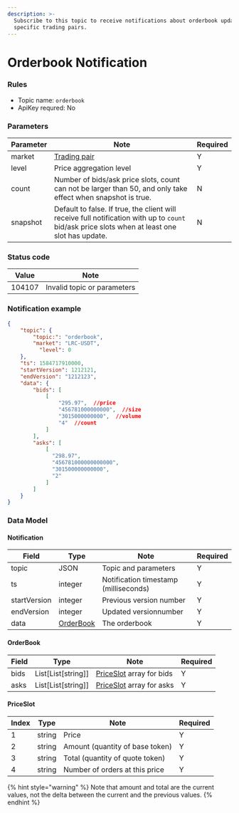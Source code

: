 ```yaml
---
description: >-
  Subscribe to this topic to receive notifications about orderbook updates for
  specific trading pairs.
---
```


# Orderbook Notification

### Rules <a href="#rules" id="rules"></a>

* Topic name: `orderbook`
* ApiKey requred: No

### Parameters <a href="#parameters" id="parameters"></a>

<table><thead><tr><th>Parameter</th><th>Note</th><th data-hidden>Required</th></tr></thead><tbody><tr><td>market</td><td><a href="https://docs.loopring.io/en/dex_apis/getMarkets.html">Trading pair</a></td><td>Y</td></tr><tr><td>level</td><td>Price aggregation level</td><td>Y</td></tr><tr><td>count</td><td>Number of bids/ask price slots, count can not be larger than 50, and only take effect when snapshot is true.</td><td>N</td></tr><tr><td>snapshot</td><td>Default to false. If true, the client will receive full notification with up to <code>count</code> bid/ask price slots when at least one slot has update.</td><td>N</td></tr></tbody></table>

### Status code <a href="#status-code" id="status-code"></a>

| Value  | Note                        |
| ------ | --------------------------- |
| 104107 | Invalid topic or parameters |

### Notification example <a href="#notification-example" id="notification-example"></a>

```json
{
    "topic": {
        "topic:": "orderbook",
        "market": "LRC-USDT",
          "level": 0
    },
    "ts": 1584717910000,
    "startVersion": 1212121,
    "endVersion": "1212123",
    "data": {
        "bids": [
            [
                "295.97",  //price
                "456781000000000",  //size
                "3015000000000",  //volume
                "4"  //count
            ]
        ],
        "asks": [
            [
              "298.97",
              "456781000000000000",
              "301500000000000",
              "2"
            ]
        ]
    }
}
```



### Data Model <a href="#data-model" id="data-model"></a>

#### **Notification**

<table><thead><tr><th>Field</th><th>Type</th><th>Note</th><th data-hidden>Required</th></tr></thead><tbody><tr><td>topic</td><td>JSON</td><td>Topic and parameters</td><td>Y</td></tr><tr><td>ts</td><td>integer</td><td>Notification timestamp (milliseconds)</td><td>Y</td></tr><tr><td>startVersion</td><td>integer</td><td>Previous version number</td><td>Y</td></tr><tr><td>endVersion</td><td>integer</td><td>Updated versionnumber</td><td>Y</td></tr><tr><td>data</td><td><a href="orderbook-notification.md#orderbook">OrderBook</a></td><td>The orderbook</td><td>Y</td></tr></tbody></table>

#### **OrderBook**

<table><thead><tr><th>Field</th><th>Type</th><th>Note</th><th data-hidden>Required</th></tr></thead><tbody><tr><td>bids</td><td>List[List[string]]</td><td><a href="orderbook-notification.md#priceslot">PriceSlot</a> array for bids</td><td>Y</td></tr><tr><td>asks</td><td>List[List[string]]</td><td><a href="orderbook-notification.md#priceslot">PriceSlot</a> array for asks</td><td>Y</td></tr></tbody></table>

#### **PriceSlot**

<table><thead><tr><th>Index</th><th>Type</th><th>Note</th><th data-hidden>Required</th></tr></thead><tbody><tr><td>1</td><td>string</td><td>Price</td><td>Y</td></tr><tr><td>2</td><td>string</td><td>Amount (quantity of base token)</td><td>Y</td></tr><tr><td>3</td><td>string</td><td>Total (quantity of quote token)</td><td>Y</td></tr><tr><td>4</td><td>string</td><td>Number of orders at this price</td><td>Y</td></tr></tbody></table>

{% hint style="warning" %}
Note that amount and total are the current values, not the delta between the current and the previous values.
{% endhint %}
